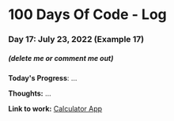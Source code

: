 # 100 Days Of Code - Log

### Day 17: July 23, 2022 (Example 17)
##### (delete me or comment me out)

**Today's Progress**: ...

**Thoughts:** ...

**Link to work:** [Calculator App](https://github.com/username/reponame)

